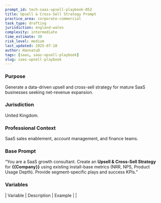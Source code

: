 ```yaml
---
prompt_id: tech-saas-upsell-playbook-052
title: Upsell & Cross-Sell Strategy Prompt
practice_area: corporate-commercial
task_type: drafting
jurisdiction: england-wales
complexity: intermediate
time_estimate: 30
risk_level: medium
last_updated: 2025-07-10
author: HannatuD
tags: [saas, saas-upsell-playbook]
slug: saas-upsell-playbook
---
```


### Purpose  
Generate a data-driven upsell and cross-sell strategy for mature SaaS businesses seeking net-revenue expansion.

### Jurisdiction  
United Kingdom.

### Professional Context  
SaaS sales enablement, account management, and finance teams.

### Base Prompt  
“You are a SaaS growth consultant. Create an **Upsell & Cross-Sell Strategy** for **{{Company}}** using existing install-base metrics (NRR, NPS, Product Usage Depth). Provide segment-specific plays and success KPIs.”

### Variables  
| Variable | Description | Example |
|

